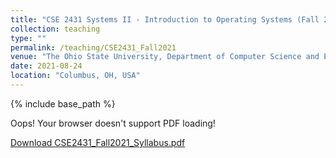 ```yaml
---
title: "CSE 2431 Systems II - Introduction to Operating Systems (Fall 2021)"
collection: teaching
type: ""
permalink: /teaching/CSE2431_Fall2021
venue: "The Ohio State University, Department of Computer Science and Engineering"
date: 2021-08-24
location: "Columbus, OH, USA"
---
```


{% include base_path %}

<div>
	<!-- <embed src="{{ "CSE2431_Fall2021_Syllabus.pdf" | prepend: "/files/" | prepend: base_path }}" type="application/pdf" width="100%" height="100%"> -->
	<object data="{{ "CSE2431_Fall2021_Syllabus.pdf" | prepend: "/files/" | prepend: base_path }}" type="application/pdf" width="100%" height="100%">
		<p>Oops! Your browser doesn't support PDF loading!</p>
		<p><a href="{{ "CSE2431_Fall2021_Syllabus.pdf" | prepend: "/files/" | prepend: base_path }}">Download CSE2431_Fall2021_Syllabus.pdf</a></p>
	</object>
</div>
